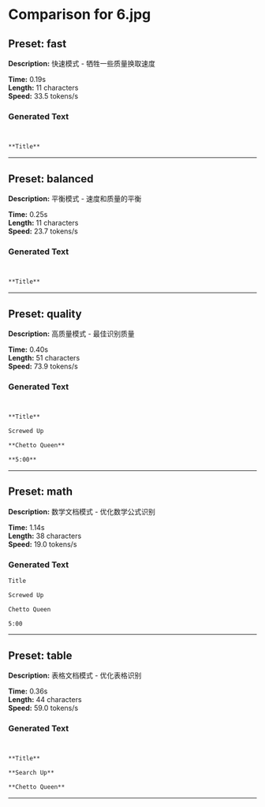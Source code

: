 # Comparison for 6.jpg

## Preset: fast

**Description:** 快速模式 - 牺牲一些质量换取速度

**Time:** 0.19s  
**Length:** 11 characters  
**Speed:** 33.5 tokens/s  

### Generated Text

```markdown


**Title**
```

---

## Preset: balanced

**Description:** 平衡模式 - 速度和质量的平衡

**Time:** 0.25s  
**Length:** 11 characters  
**Speed:** 23.7 tokens/s  

### Generated Text

```markdown


**Title**
```

---

## Preset: quality

**Description:** 高质量模式 - 最佳识别质量

**Time:** 0.40s  
**Length:** 51 characters  
**Speed:** 73.9 tokens/s  

### Generated Text

```markdown


**Title**

Screwed Up

**Chetto Queen**

**5:00**
```

---

## Preset: math

**Description:** 数学文档模式 - 优化数学公式识别

**Time:** 1.14s  
**Length:** 38 characters  
**Speed:** 19.0 tokens/s  

### Generated Text

```markdown
Title

Screwed Up

Chetto Queen

5:00 
```

---

## Preset: table

**Description:** 表格文档模式 - 优化表格识别

**Time:** 0.36s  
**Length:** 44 characters  
**Speed:** 59.0 tokens/s  

### Generated Text

```markdown


**Title**

**Search Up**

**Chetto Queen**
```

---

